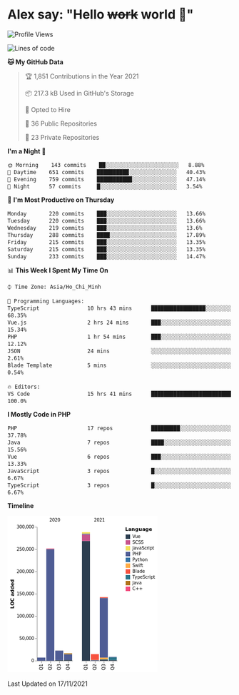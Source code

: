 # Alex say: "Hello ~~work~~ world 🐾"

<!--START_SECTION:waka-->
![Profile Views](http://img.shields.io/badge/Profile%20Views-0-blue)

![Lines of code](https://img.shields.io/badge/From%20Hello%20World%20I%27ve%20Written-752279%20lines%20of%20code-blue)

**🐱 My GitHub Data** 

> 🏆 1,851 Contributions in the Year 2021
 > 
> 📦 217.3 kB Used in GitHub's Storage 
 > 
> 💼 Opted to Hire
 > 
> 📜 36 Public Repositories 
 > 
> 🔑 23 Private Repositories  
 > 
**I'm a Night 🦉** 

```text
🌞 Morning    143 commits    ██░░░░░░░░░░░░░░░░░░░░░░░   8.88% 
🌆 Daytime    651 commits    ██████████░░░░░░░░░░░░░░░   40.43% 
🌃 Evening    759 commits    ███████████░░░░░░░░░░░░░░   47.14% 
🌙 Night      57 commits     █░░░░░░░░░░░░░░░░░░░░░░░░   3.54%

```
📅 **I'm Most Productive on Thursday** 

```text
Monday       220 commits    ███░░░░░░░░░░░░░░░░░░░░░░   13.66% 
Tuesday      220 commits    ███░░░░░░░░░░░░░░░░░░░░░░   13.66% 
Wednesday    219 commits    ███░░░░░░░░░░░░░░░░░░░░░░   13.6% 
Thursday     288 commits    ████░░░░░░░░░░░░░░░░░░░░░   17.89% 
Friday       215 commits    ███░░░░░░░░░░░░░░░░░░░░░░   13.35% 
Saturday     215 commits    ███░░░░░░░░░░░░░░░░░░░░░░   13.35% 
Sunday       233 commits    ███░░░░░░░░░░░░░░░░░░░░░░   14.47%

```


📊 **This Week I Spent My Time On** 

```text
⌚︎ Time Zone: Asia/Ho_Chi_Minh

💬 Programming Languages: 
TypeScript               10 hrs 43 mins      █████████████████░░░░░░░░   68.35% 
Vue.js                   2 hrs 24 mins       ███░░░░░░░░░░░░░░░░░░░░░░   15.34% 
PHP                      1 hr 54 mins        ███░░░░░░░░░░░░░░░░░░░░░░   12.12% 
JSON                     24 mins             ░░░░░░░░░░░░░░░░░░░░░░░░░   2.61% 
Blade Template           5 mins              ░░░░░░░░░░░░░░░░░░░░░░░░░   0.54%

🔥 Editors: 
VS Code                  15 hrs 41 mins      █████████████████████████   100.0%

```

**I Mostly Code in PHP** 

```text
PHP                      17 repos            █████████░░░░░░░░░░░░░░░░   37.78% 
Java                     7 repos             ████░░░░░░░░░░░░░░░░░░░░░   15.56% 
Vue                      6 repos             ███░░░░░░░░░░░░░░░░░░░░░░   13.33% 
JavaScript               3 repos             █░░░░░░░░░░░░░░░░░░░░░░░░   6.67% 
TypeScript               3 repos             █░░░░░░░░░░░░░░░░░░░░░░░░   6.67%

```


**Timeline**

![Chart not found](https://raw.githubusercontent.com/alexzvn/alexzvn/main/charts/bar_graph.png) 


 Last Updated on 17/11/2021
<!--END_SECTION:waka-->
